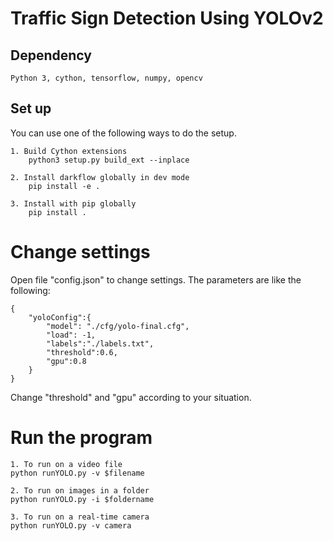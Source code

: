 # Traffic Sign Detection Using YOLOv2

## Dependency 
	Python 3, cython, tensorflow, numpy, opencv

## Set up 
You can use one of the following ways to do the setup.

	1. Build Cython extensions
	    python3 setup.py build_ext --inplace

	2. Install darkflow globally in dev mode
	    pip install -e .

	3. Install with pip globally
	    pip install .

# Change settings 
Open file "config.json" to change settings. The parameters are like the following:

	{
		"yoloConfig":{
			"model": "./cfg/yolo-final.cfg", 
			"load": -1,
			"labels":"./labels.txt",
			"threshold":0.6, 
			"gpu":0.8
		}
	}

Change "threshold" and "gpu" according to your situation.

# Run the program
    1. To run on a video file
    python runYOLO.py -v $filename

    2. To run on images in a folder
    python runYOLO.py -i $foldername

    3. To run on a real-time camera
    python runYOLO.py -v camera

